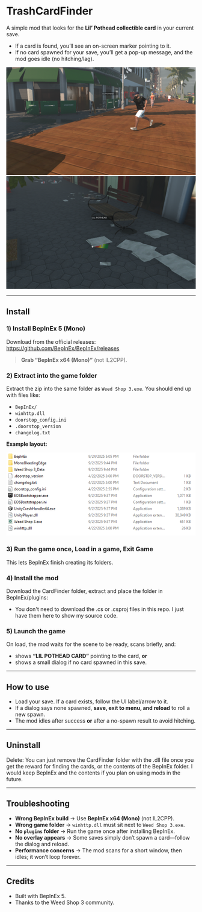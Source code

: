 # TrashCardFinder
A simple mod that looks for the **Lil’ Pothead collectible card** in your current save.

- If a card is found, you’ll see an on-screen marker pointing to it.
- If no card spawned for your save, you’ll get a pop-up message, and the mod goes idle (no hitching/lag).

![Example1](images/Example1.PNG)
![Example2](images/Example2.PNG)

---

## Install

### 1) Install BepInEx 5 (Mono)

Download from the official releases:  
<https://github.com/BepInEx/BepInEx/releases>

> **Grab “BepInEx x64 (Mono)”** (not IL2CPP).

### 2) Extract into the game folder

Extract the zip into the same folder as `Weed Shop 3.exe`. You should end up with files like:

- `BepInEx/`
- `winhttp.dll`
- `doorstop_config.ini`
- `.doorstop_version`
- `changelog.txt`

**Example layout:**

![Step 2: files next to the game EXE](images/Step222.PNG)

### 3) Run the game once, Load in a game, Exit Game

This lets BepInEx finish creating its folders.

### 4) Install the mod

Download the CardFinder folder, extract and place the folder in BepInEx/plugins:
- You don't need to download the .cs or .csproj files in this repo. I just have them here to show my source code.

### 5) Launch the game

On load, the mod waits for the scene to be ready, scans briefly, and:

- shows **“LIL POTHEAD CARD”** pointing to the card, **or**
- shows a small dialog if no card spawned in this save.

---

## How to use

- Load your save. If a card exists, follow the UI label/arrow to it.
- If a dialog says none spawned, **save, exit to menu, and reload** to roll a new spawn.
- The mod idles after success **or** after a no-spawn result to avoid hitching.

---

## Uninstall

Delete: You can just remove the CardFinder folder with the .dll file once you get the reward for finding the cards, or the contents of the BepInEx folder. I would keep BepInEx and the contents if you plan on using mods in the future.

---

## Troubleshooting

- **Wrong BepInEx build** → Use **BepInEx x64 (Mono)** (not IL2CPP).
- **Wrong game folder** → `winhttp.dll` must sit next to `Weed Shop 3.exe`.
- **No `plugins` folder** → Run the game once after installing BepInEx.
- **No overlay appears** → Some saves simply don’t spawn a card—follow the dialog and reload.
- **Performance concerns** → The mod scans for a short window, then idles; it won’t loop forever.

---

## Credits

- Built with BepInEx 5.
- Thanks to the Weed Shop 3 community.

